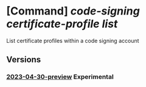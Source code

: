 # [Command] _code-signing certificate-profile list_

List certificate profiles within a code signing account

## Versions

### [2023-04-30-preview](/Resources/mgmt-plane/L3N1YnNjcmlwdGlvbnMve30vcmVzb3VyY2Vncm91cHMve30vcHJvdmlkZXJzL21pY3Jvc29mdC5jb2Rlc2lnbmluZy9jb2Rlc2lnbmluZ2FjY291bnRzL3t9L2NlcnRpZmljYXRlcHJvZmlsZXM=/2023-04-30-preview.xml) **Experimental**

<!-- mgmt-plane /subscriptions/{}/resourcegroups/{}/providers/microsoft.codesigning/codesigningaccounts/{}/certificateprofiles 2023-04-30-preview -->
